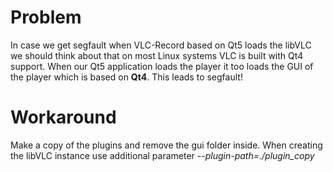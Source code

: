 # Problem #

In case we get segfault when VLC-Record based on Qt5 loads the libVLC we should think about that on most Linux systems VLC is built with Qt4 support. When our Qt5 application loads the player it too loads the GUI of the player which is based on **Qt4**. This leads to segfault!

# Workaround #

Make a copy of the plugins and remove the gui folder inside. When creating the libVLC instance use additional parameter _--plugin-path=./plugin\_copy_